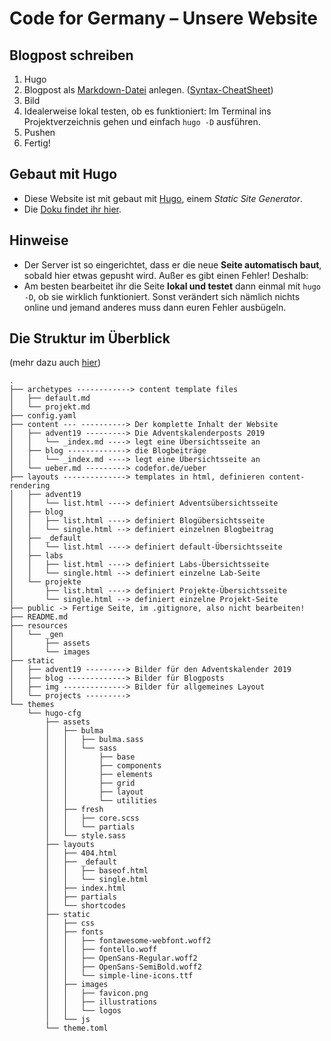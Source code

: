 # Code for Germany – Unsere Website

## Blogpost schreiben
1. Hugo
2. Blogpost als [Markdown-Datei](https://www.markdownguide.org/getting-started/) anlegen. ([Syntax-CheatSheet](https://www.markdownguide.org/cheat-sheet/))
3. Bild
4. Idealerweise lokal testen, ob es funktioniert: Im Terminal ins  Projektverzeichnis gehen und einfach ```hugo -D``` ausführen.
5. Pushen
6. Fertig!

## Gebaut mit Hugo
* Diese Website ist mit gebaut mit [Hugo](https://gohugo.io), einem *Static Site Generator*.
* Die [Doku findet ihr hier](https://gohugo.io/documentation/).

## Hinweise
* Der Server ist so eingerichtet, dass er die neue **Seite automatisch baut**, sobald hier etwas gepusht wird. Außer es gibt einen Fehler! Deshalb:
* Am besten bearbeitet ihr die Seite **lokal und testet** dann einmal mit ```hugo -D```, ob sie wirklich funktioniert. Sonst verändert sich nämlich nichts online und jemand anderes muss dann euren Fehler ausbügeln.


## Die Struktur im Überblick
(mehr dazu auch [hier](https://gohugo.io/getting-started/directory-structure/#readout))

```
.
├── archetypes ------------> content template files
│   ├── default.md
│   └── projekt.md
├── config.yaml
├── content --- ----------> Der komplette Inhalt der Website
│   ├── advent19 ---------> Die Adventskalenderposts 2019
│   │   └── _index.md ----> legt eine Übersichtsseite an
│   ├── blog -------------> die Blogbeiträge
│   │   └── _index.md ----> legt eine Übersichtsseite an
│   └── ueber.md ---------> codefor.de/ueber
├── layouts --------------> templates in html, definieren content-rendering
│   ├── advent19
│   │   └── list.html ----> definiert Adventsübersichtsseite
│   ├── blog
│   │   ├── list.html ----> definiert Blogübersichtsseite
│   │   └── single.html --> definiert einzelnen Blogbeitrag
│   ├── _default
│   │   └── list.html ----> definiert default-Übersichtsseite
│   ├── labs
│   │   ├── list.html ----> definiert Labs-Übersichtsseite
│   │   └── single.html --> definiert einzelne Lab-Seite
│   └── projekte
│       ├── list.html ----> definiert Projekte-Übersichtsseite
│       └── single.html --> definiert einzelne Projekt-Seite
├── public -> Fertige Seite, im .gitignore, also nicht bearbeiten!
├── README.md
├── resources
│   └── _gen
│       ├── assets
│       └── images
├── static
│   ├── advent19 ---------> Bilder für den Adventskalender 2019
│   ├── blog -------------> Bilder für Blogposts
│   ├── img --------------> Bilder für allgemeines Layout
│   └── projects --------->
└── themes
    └── hugo-cfg
        ├── assets
        │   ├── bulma
        │   │   ├── bulma.sass
        │   │   └── sass
        │   │       ├── base
        │   │       ├── components
        │   │       ├── elements
        │   │       ├── grid
        │   │       ├── layout
        │   │       └── utilities
        │   ├── fresh
        │   │   ├── core.scss
        │   │   └── partials
        │   └── style.sass
        ├── layouts
        │   ├── 404.html
        │   ├── _default
        │   │   ├── baseof.html
        │   │   └── single.html
        │   ├── index.html
        │   ├── partials
        │   └── shortcodes
        ├── static
        │   ├── css
        │   ├── fonts
        │   │   ├── fontawesome-webfont.woff2
        │   │   ├── fontello.woff
        │   │   ├── OpenSans-Regular.woff2
        │   │   ├── OpenSans-SemiBold.woff2
        │   │   └── simple-line-icons.ttf
        │   ├── images
        │   │   ├── favicon.png
        │   │   ├── illustrations
        │   │   └── logos
        │   └── js
        └── theme.toml


```
